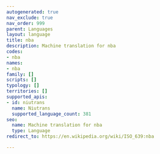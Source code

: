 ```yaml
---
autogenerated: true
nav_exclude: true
nav_order: 999
parent: Languages
layout: language
title: nba
description: Machine translation for nba
codes:
- nba
names:
- nba
family: []
scripts: []
typology: []
territories: []
supported_apis:
- id: niutrans
  name: Niutrans
  supported_language_count: 381
seo:
  name: Machine translation for nba
  type: Language
redirect_to: https://en.wikipedia.org/wiki/ISO_639:nba

---
```



